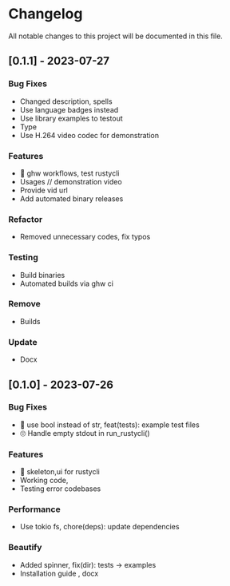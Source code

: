 # Changelog

All notable changes to this project will be documented in this file.

## [0.1.1] - 2023-07-27

### Bug Fixes

- Changed description, spells
- Use language badges instead
- Use library examples to testout
- Type
- Use H.264 video codec for demonstration

### Features

- 🌊 ghw workflows, test rustycli
- Usages // demonstration video
- Provide  vid url
- Add automated binary releases

### Refactor

- Removed unnecessary codes, fix typos

### Testing

- Build binaries
- Automated builds via ghw ci

### Remove

- Builds

### Update

- Docx

## [0.1.0] - 2023-07-26

### Bug Fixes

- 🧊  use bool instead of str, feat(tests): example test files
- 🙄 Handle empty stdout in run_rustycli()

### Features

- 🍧 skeleton,ui for rustycli
- Working code,
- Testing error codebases

### Performance

- Use tokio fs, chore(deps): update dependencies

### Beautify

- Added spinner, fix(dir): tests -> examples
- Installation guide , docx

<!-- generated by git-cliff -->
